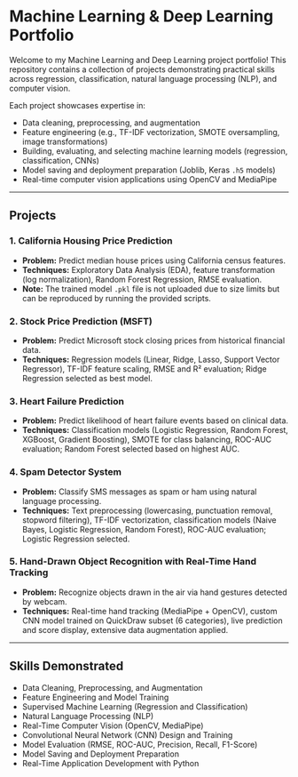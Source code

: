 # Machine Learning & Deep Learning Portfolio

Welcome to my Machine Learning and Deep Learning project portfolio!
This repository contains a collection of projects demonstrating practical skills across regression, classification, natural language processing (NLP), and computer vision.

Each project showcases expertise in:

- Data cleaning, preprocessing, and augmentation
- Feature engineering (e.g., TF-IDF vectorization, SMOTE oversampling, image transformations)
- Building, evaluating, and selecting machine learning models (regression, classification, CNNs)
- Model saving and deployment preparation (Joblib, Keras `.h5` models)
- Real-time computer vision applications using OpenCV and MediaPipe

---

## Projects

### 1. California Housing Price Prediction

- **Problem:** Predict median house prices using California census features.
- **Techniques:** Exploratory Data Analysis (EDA), feature transformation (log normalization), Random Forest Regression, RMSE evaluation.
- **Note:** The trained model `.pkl` file is not uploaded due to size limits but can be reproduced by running the provided scripts.

### 2. Stock Price Prediction (MSFT)
- **Problem:** Predict Microsoft stock closing prices from historical financial data.
- **Techniques:** Regression models (Linear, Ridge, Lasso, Support Vector Regressor), TF-IDF feature scaling, RMSE and R² evaluation; Ridge Regression selected as best model.

### 3. Heart Failure Prediction
- **Problem:** Predict likelihood of heart failure events based on clinical data.
- **Techniques:** Classification models (Logistic Regression, Random Forest, XGBoost, Gradient Boosting), SMOTE for class balancing, ROC-AUC evaluation; Random Forest selected based on highest AUC.

### 4. Spam Detector System
- **Problem:** Classify SMS messages as spam or ham using natural language processing.
- **Techniques:** Text preprocessing (lowercasing, punctuation removal, stopword filtering), TF-IDF vectorization, classification models (Naive Bayes, Logistic Regression, Random Forest), ROC-AUC evaluation; Logistic Regression selected.

### 5. Hand-Drawn Object Recognition with Real-Time Hand Tracking
- **Problem:** Recognize objects drawn in the air via hand gestures detected by webcam.
- **Techniques:** Real-time hand tracking (MediaPipe + OpenCV), custom CNN model trained on QuickDraw subset (6 categories), live prediction and score display, extensive data augmentation applied.

---

## Skills Demonstrated

- Data Cleaning, Preprocessing, and Augmentation
- Feature Engineering and Model Training
- Supervised Machine Learning (Regression and Classification)
- Natural Language Processing (NLP)
- Real-Time Computer Vision (OpenCV, MediaPipe)
- Convolutional Neural Network (CNN) Design and Training
- Model Evaluation (RMSE, ROC-AUC, Precision, Recall, F1-Score)
- Model Saving and Deployment Preparation
- Real-Time Application Development with Python
